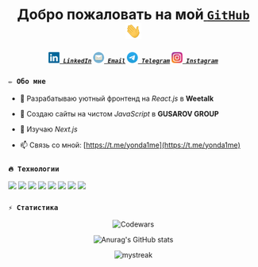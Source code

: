 <h1 align="center" style="border: none;">Добро пожаловать на мой<a href="https://www.linkedin.com/in/aliaksei-levashenia-17b97a180/" target="_blank">  <code>GitHub</code></a> <img
src="images/hi.gif" height="32" /></h1>

<h5 align="center">
  <code><a href="https://www.linkedin.com/in/aliaksei-levashenia-17b97a180/" title="LinkedIn Profile"><img width="22" src="images/linkedin.svg"> LinkedIn</a></code>
  <code><a href="mailto:mrfreeze987@gmail.com" title="Email"><img width="22" src="images/mail.svg"> Email</a></code>
  <code><a href="https://t.me/yonda1me" title="Telegram link"><img width="22" src="images/tg.svg"> Telegram</a></code>
  <code><a href="https://www.instagram.com/coldy_af" title="Instagram Profile"><img width="22" src="images/instagram.svg"> Instagram</a></code>
</h5>

### <code>✏️ Обо мне</code>

- 🤝 Разрабатываю уютный фронтенд на *React.js* в **Weetalk**

- 🔭 Создаю сайты на чистом *JavaScript* в **GUSAROV GROUP**

- 🌱 Изучаю *Next.js*

- 📫 Связь со мной: [https://t.me/yonda1me](https://t.me/yonda1me)

### <code>🔥 Технологии</code>

<p align="left">
<img width="35" src="https://cdn.jsdelivr.net/gh/devicons/devicon/icons/html5/html5-original.svg" />
<img width="35" src="https://cdn.jsdelivr.net/gh/devicons/devicon/icons/css3/css3-original.svg" />
<img width="35" src="https://cdn.jsdelivr.net/gh/devicons/devicon/icons/javascript/javascript-original.svg" />
<img width="35" src="https://cdn.jsdelivr.net/gh/devicons/devicon/icons/react/react-original.svg" />
<img width="35" src="https://cdn.jsdelivr.net/gh/devicons/devicon/icons/sass/sass-original.svg" />
<img width="35" src="https://cdn.jsdelivr.net/gh/devicons/devicon/icons/webpack/webpack-original.svg" />
<img width="35" src="https://cdn.jsdelivr.net/gh/devicons/devicon/icons/gulp/gulp-plain.svg" />
<img width="35" src="https://cdn.jsdelivr.net/gh/devicons/devicon/icons/bash/bash-original.svg" />
</p>

### <code>⚡ Статистика</code>

<div width="100%" align="center">

![Codewars](https://github.r2v.ch/codewars?user=YozieB&theme=dark)

![Anurag's GitHub stats](https://github-readme-stats.vercel.app/api?username=yozieb&show_icons=true&theme=tokyonight)

<img src="https://github-readme-streak-stats.herokuapp.com/?user=yozieb&theme=tokyonight" alt="mystreak"/>
 
</div>
